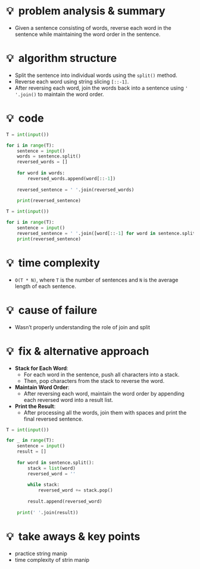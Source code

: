 # 💡  problem analysis & summary

- Given a sentence consisting of words, reverse each word in the sentence while maintaining the word order in the sentence.

# 💡  algorithm structure

- Split the sentence into individual words using the `split()` method.
- Reverse each word using string slicing `[::-1]`.
- After reversing each word, join the words back into a sentence using `' '.join()` to maintain the word order.

# 💡  code

```python
T = int(input())

for i in range(T):
    sentence = input()
    words = sentence.split()
    reversed_words = []
    
    for word in words:
        reversed_words.append(word[::-1])
    
    reversed_sentence = ' '.join(reversed_words)
    
    print(reversed_sentence)

```

```python
T = int(input())

for i in range(T):
    sentence = input()
    reversed_sentence = ' '.join([word[::-1] for word in sentence.split()])
    print(reversed_sentence)
```

# 💡  time complexity

- `O(T * N)`, where `T` is the number of sentences and `N` is the average length of each sentence.

# 💡  cause of failure

- Wasn’t properly understanding the role of join and split

# 💡  fix & alternative approach

- **Stack for Each Word**:
    - For each word in the sentence, push all characters into a stack.
    - Then, pop characters from the stack to reverse the word.
- **Maintain Word Order**:
    - After reversing each word, maintain the word order by appending each reversed word into a result list.
- **Print the Result**:
    - After processing all the words, join them with spaces and print the final reversed sentence.

```python
T = int(input())

for _ in range(T):
    sentence = input()
    result = []
    
    for word in sentence.split():
        stack = list(word)
        reversed_word = ''
        
        while stack:
            reversed_word += stack.pop()
        
        result.append(reversed_word)
    
    print(' '.join(result))
```

# 💡  take aways & key points

- practice string manip
- time complexity of strin manip